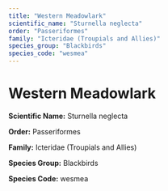 ```yaml
---
title: "Western Meadowlark"
scientific_name: "Sturnella neglecta"
order: "Passeriformes"
family: "Icteridae (Troupials and Allies)"
species_group: "Blackbirds"
species_code: "wesmea"
---
```


# Western Meadowlark

**Scientific Name:** Sturnella neglecta

**Order:** Passeriformes

**Family:** Icteridae (Troupials and Allies)

**Species Group:** Blackbirds

**Species Code:** wesmea
